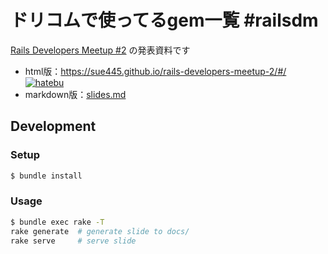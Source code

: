 # ドリコムで使ってるgem一覧 #railsdm

[Rails Developers Meetup #2](https://rails-developers-meetup.connpass.com/event/58046/) の発表資料です

* html版：https://sue445.github.io/rails-developers-meetup-2/#/ [![hatebu](http://b.hatena.ne.jp/entry/image/https://sue445.github.io/rails-developers-meetup-2/%23/)](http://b.hatena.ne.jp/entry/https://sue445.github.io/rails-developers-meetup-2/%23/)
* markdown版：[slides.md](slides.md)

## Development
### Setup
```bash
$ bundle install
```

### Usage
```bash
$ bundle exec rake -T
rake generate  # generate slide to docs/
rake serve     # serve slide
```
